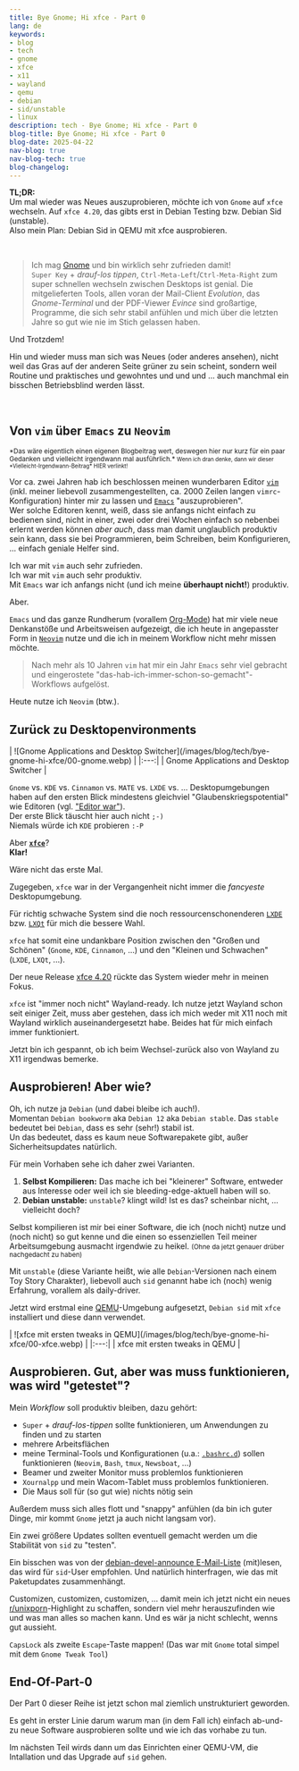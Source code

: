 ```yaml
---
title: Bye Gnome; Hi xfce - Part 0
lang: de
keywords:
- blog
- tech
- gnome
- xfce
- x11
- wayland
- qemu
- debian
- sid/unstable
- linux
description: tech - Bye Gnome; Hi xfce - Part 0
blog-title: Bye Gnome; Hi xfce - Part 0
blog-date: 2025-04-22
nav-blog: true
nav-blog-tech: true
blog-changelog:
---
```


**TL;DR:**  
Um mal wieder was Neues auszuprobieren, möchte ich von `Gnome` auf `xfce` wechseln. Auf `xfce 4.20`, das gibts erst in Debian Testing bzw. Debian Sid (unstable).  
Also mein Plan: Debian Sid in QEMU mit xfce ausprobieren.

<br>

> Ich mag [Gnome](https://www.gnome.org/) und bin wirklich sehr zufrieden damit!  
> `Super Key` $+$ *drauf-los tippen*, `Ctrl-Meta-Left`/`Ctrl-Meta-Right` zum super schnellen wechseln zwischen Desktops ist genial.
> Die mitgelieferten Tools, allen voran der Mail-Client *Evolution*, das *Gnome-Terminal* und der PDF-Viewer *Evince* sind großartige,
> Programme, die sich sehr stabil anfühlen und mich über die letzten Jahre so gut wie nie im Stich gelassen haben.

Und Trotzdem!

Hin und wieder muss man sich was Neues (oder anderes ansehen), nicht weil das Gras auf der anderen Seite grüner zu sein scheint,
sondern weil Routine und praktisches und gewohntes und und und ... auch manchmal ein bisschen Betriebsblind werden lässt.

<br>

## Von `vim` über `Emacs` zu `Neovim`

<small>
*Das wäre eigentlich einen eigenen Blogbeitrag wert, deswegen hier nur kurz für ein paar Gedanken und vielleicht irgendwann mal ausführlich.*  
<small>Wenn ich dran denke, dann wir dieser *Vielleicht-Irgendwann-Beitrag* HIER verlinkt!</small>
</small>

Vor ca. zwei Jahren hab ich beschlossen meinen wunderbaren Editor [`vim`](https://www.vim.org/) (inkl. meiner liebevoll zusammengestellten,
ca. 2000 Zeilen langen `vimrc`-Konfiguration) hinter mir zu lassen und [`Emacs`](https://www.gnu.org/software/emacs/) "auszuprobieren".  
Wer solche Editoren kennt, weiß, dass sie anfangs nicht einfach zu bedienen sind, nicht in einer, zwei oder drei Wochen einfach so nebenbei
erlernt werden können *aber auch*, dass man damit unglaublich produktiv sein kann, dass sie bei Programmieren, beim Schreiben, beim Konfigurieren, ...
einfach geniale Helfer sind.  

Ich war mit `vim` auch sehr zufrieden.  
Ich war mit `vim` auch sehr produktiv.  
Mit `Emacs` war ich anfangs nicht (und ich meine **überhaupt nicht!**) produktiv.

Aber.

`Emacs` und das ganze Rundherum (vorallem [Org-Mode](https://orgmode.org/)) hat mir viele neue Denkanstöße und Arbeitsweisen aufgezeigt,
die ich heute in angepasster Form in [`Neovim`](https://neovim.io/) nutze und die ich in meinem Workflow nicht mehr missen möchte.

> Nach mehr als 10 Jahren `vim` hat mir ein Jahr `Emacs` sehr viel gebracht und eingerostete "das-hab-ich-immer-schon-so-gemacht"-Workflows aufgelöst.

Heute nutze ich `Neovim` (btw.).


## Zurück zu Desktopenvironments

<div class="img-max-width-800">
| ![Gnome Applications and Desktop Switcher](/images/blog/tech/bye-gnome-hi-xfce/00-gnome.webp) |
|:---:|
| Gnome Applications and Desktop Switcher |
</div>

`Gnome` vs. `KDE` vs. `Cinnamon` vs. `MATE` vs. `LXDE` vs. ...
Desktopumgebungen haben auf den ersten Blick mindestens gleichviel "Glaubenskriegspotential" wie Editoren (vgl. ["Editor war"](https://en.wikipedia.org/wiki/Editor_war)).  
Der erste Blick täuscht hier auch nicht `;-)`  
Niemals würde ich `KDE` probieren `:-P`  

Aber **[`xfce`](https://xfce.org/)**?  
**Klar!**

Wäre nicht das erste Mal.

Zugegeben, `xfce` war in der Vergangenheit nicht immer die *fancyeste* Desktopumgebung.

Für richtig schwache System sind die noch ressourcenschonenderen [`LXDE`](https://www.lxde.org/) bzw. [`LXQt`](https://lxqt-project.org/) für mich die bessere Wahl.

`xfce` hat somit eine undankbare Position zwischen den "Großen und Schönen" (`Gnome`, `KDE`, `Cinnamon`, ...) und den "Kleinen und Schwachen" (`LXDE`, `LXQt`, ...).

Der neue Release [xfce 4.20](https://alexxcons.github.io/blogpost_14.html) rückte das System wieder mehr in meinen Fokus.

`xfce` ist "immer noch nicht" Wayland-ready. Ich nutze jetzt Wayland schon seit einiger Zeit, muss aber gestehen, dass ich mich weder mit X11 noch mit Wayland wirklich auseinandergesetzt habe. Beides hat für mich einfach immer funktioniert.

Jetzt bin ich gespannt, ob ich beim Wechsel-zurück also von Wayland zu X11 irgendwas bemerke.


## Ausprobieren! Aber wie?

Oh, ich nutze ja `Debian` (und dabei bleibe ich auch!).  
Momentan `Debian bookworm` aka `Debian 12` aka `Debian stable`. Das `stable` bedeutet bei `Debian`, dass es sehr (sehr!) stabil ist.  
Un das bedeutet, dass es kaum neue Softwarepakete gibt, außer Sicherheitsupdates natürlich.

Für mein Vorhaben sehe ich daher zwei Varianten.

1. **Selbst Kompilieren:** Das mache ich bei "kleinerer" Software, entweder aus Interesse oder weil ich sie bleeding-edge-aktuell haben will so.
2. **Debian unstable:** `unstable`? klingt wild! Ist es das? scheinbar nicht, ... vielleicht doch?

Selbst kompilieren ist mir bei einer Software, die ich (noch nicht) nutze und (noch nicht) so gut kenne und die einen so essenziellen Teil meiner Arbeitsumgebung ausmacht irgendwie zu heikel. <small>(Ohne da jetzt genauer drüber nachgedacht zu haben)</small>

Mit `unstable` (diese Variante heißt, wie alle `Debian`-Versionen nach einem Toy Story Charakter), liebevoll auch `sid` genannt habe ich (noch) wenig Erfahrung, vorallem als daily-driver.

Jetzt wird erstmal eine [QEMU](https://www.qemu.org/)-Umgebung aufgesetzt, `Debian sid` mit `xfce` installiert und diese dann verwendet.

<div class="img-max-width-800">
| ![xfce mit ersten tweaks in QEMU](/images/blog/tech/bye-gnome-hi-xfce/00-xfce.webp) |
|:---:|
| xfce mit ersten tweaks in QEMU |
</div>


## Ausprobieren. Gut, aber was muss funktionieren, was wird "getestet"?

Mein *Workflow* soll produktiv bleiben, dazu gehört:

* `Super` $+$ *drauf-los-tippen* sollte funktionieren, um Anwendungen zu finden und zu starten
* mehrere Arbeitsflächen
* meine Terminal-Tools und Konfigurationen (u.a.: [`.bashrc.d`](https://github.com/linluk/.bashrc.d)) sollen funktionieren (`Neovim`, `Bash`, `tmux`, `Newsboat`, ...)
* Beamer und zweiter Monitor muss problemlos funktionieren
* `Xournalpp` und mein Wacom-Tablet muss problemlos funktionieren.
* Die Maus soll für (so gut wie) nichts nötig sein

Außerdem muss sich alles flott und "snappy" anfühlen (da bin ich guter Dinge, mir kommt `Gnome` jetzt ja auch nicht langsam vor).

Ein zwei größere Updates sollten eventuell gemacht werden um die Stabilität von `sid` zu "testen".

Ein bisschen was von der [debian-devel-announce E-Mail-Liste](https://lists.debian.org/debian-devel-announce/) (mit)lesen, das wird für `sid`-User empfohlen. Und natürlich hinterfragen, wie das mit Paketupdates zusammenhängt.

Customizen, customizen, customizen, ... damit mein ich jetzt nicht ein neues [r/unixporn](https://www.reddit.com/r/unixporn/)-Highlight zu schaffen, sondern viel mehr herauszufinden wie und was man alles so machen kann.
Und es wär ja nicht schlecht, wenns gut aussieht.

`CapsLock` als zweite `Escape`-Taste mappen! (Das war mit `Gnome` total simpel mit dem `Gnome Tweak Tool`)


## End-Of-Part-0

Der Part 0 dieser Reihe ist jetzt schon mal ziemlich unstrukturiert geworden.

Es geht in erster Linie darum warum man (in dem Fall ich) einfach ab-und-zu neue Software ausprobieren sollte und wie ich das vorhabe zu tun.

Im nächsten Teil wirds dann um das Einrichten einer QEMU-VM, die Intallation und das Upgrade auf `sid` gehen.

<br>
